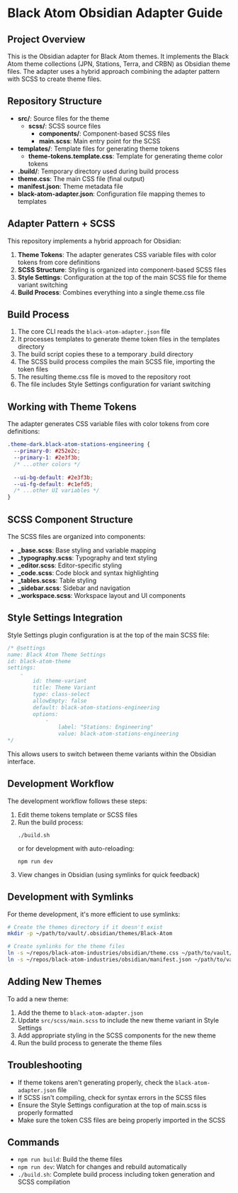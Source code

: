 # Black Atom Obsidian Adapter Guide

## Project Overview

This is the Obsidian adapter for Black Atom themes. It implements the Black Atom theme collections (JPN, Stations, Terra, and CRBN) as Obsidian theme files. The adapter uses a hybrid approach combining the adapter pattern with SCSS to create theme files.

## Repository Structure

- **src/**: Source files for the theme
  - **scss/**: SCSS source files
    - **components/**: Component-based SCSS files
    - **main.scss**: Main entry point for the SCSS
- **templates/**: Template files for generating theme tokens
  - **theme-tokens.template.css**: Template for generating theme color tokens
- **.build/**: Temporary directory used during build process
- **theme.css**: The main CSS file (final output)
- **manifest.json**: Theme metadata file
- **black-atom-adapter.json**: Configuration file mapping themes to templates

## Adapter Pattern + SCSS

This repository implements a hybrid approach for Obsidian:

1. **Theme Tokens**: The adapter generates CSS variable files with color tokens from core definitions
2. **SCSS Structure**: Styling is organized into component-based SCSS files
3. **Style Settings**: Configuration at the top of the main SCSS file for theme variant switching
4. **Build Process**: Combines everything into a single theme.css file

## Build Process

1. The core CLI reads the `black-atom-adapter.json` file
2. It processes templates to generate theme token files in the templates directory
3. The build script copies these to a temporary .build directory
4. The SCSS build process compiles the main SCSS file, importing the token files
5. The resulting theme.css file is moved to the repository root
6. The file includes Style Settings configuration for variant switching

## Working with Theme Tokens

The adapter generates CSS variable files with color tokens from core definitions:

```css
.theme-dark.black-atom-stations-engineering {
  --primary-0: #252e2c;
  --primary-1: #2e3f3b;
  /* ...other colors */
  
  --ui-bg-default: #2e3f3b;
  --ui-fg-default: #c1efd5;
  /* ...other UI variables */
}
```

## SCSS Component Structure

The SCSS files are organized into components:

- **_base.scss**: Base styling and variable mapping
- **_typography.scss**: Typography and text styling
- **_editor.scss**: Editor-specific styling
- **_code.scss**: Code block and syntax highlighting
- **_tables.scss**: Table styling
- **_sidebar.scss**: Sidebar and navigation
- **_workspace.scss**: Workspace layout and UI components

## Style Settings Integration

Style Settings plugin configuration is at the top of the main SCSS file:

```scss
/* @settings
name: Black Atom Theme Settings
id: black-atom-theme
settings:
    - 
        id: theme-variant
        title: Theme Variant
        type: class-select
        allowEmpty: false
        default: black-atom-stations-engineering
        options:
            - 
                label: "Stations: Engineering"
                value: black-atom-stations-engineering
*/
```

This allows users to switch between theme variants within the Obsidian interface.

## Development Workflow

The development workflow follows these steps:

1. Edit theme tokens template or SCSS files
2. Run the build process:
   ```
   ./build.sh
   ```
   or for development with auto-reloading:
   ```
   npm run dev
   ```
3. View changes in Obsidian (using symlinks for quick feedback)

## Development with Symlinks

For theme development, it's more efficient to use symlinks:

```bash
# Create the themes directory if it doesn't exist
mkdir -p ~/path/to/vault/.obsidian/themes/Black-Atom

# Create symlinks for the theme files
ln -s ~/repos/black-atom-industries/obsidian/theme.css ~/path/to/vault/.obsidian/themes/Black-Atom/theme.css
ln -s ~/repos/black-atom-industries/obsidian/manifest.json ~/path/to/vault/.obsidian/themes/Black-Atom/manifest.json
```

## Adding New Themes

To add a new theme:

1. Add the theme to `black-atom-adapter.json`
2. Update `src/scss/main.scss` to include the new theme variant in Style Settings
3. Add appropriate styling in the SCSS components for the new theme
4. Run the build process to generate the theme files

## Troubleshooting

- If theme tokens aren't generating properly, check the `black-atom-adapter.json` file
- If SCSS isn't compiling, check for syntax errors in the SCSS files
- Ensure the Style Settings configuration at the top of main.scss is properly formatted
- Make sure the token CSS files are being properly imported in the SCSS

## Commands

- `npm run build`: Build the theme files
- `npm run dev`: Watch for changes and rebuild automatically
- `./build.sh`: Complete build process including token generation and SCSS compilation